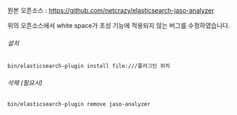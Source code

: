 원본 오픈소스 :  https://github.com/netcrazy/elasticsearch-jaso-analyzer

위의 오픈소스에서 white space가 초성 기능에 적용되지 않는 버그를 수정하였습니다.

###### *설치*
```
bin/elasticsearch-plugin install file:///플러그인 위치
```

###### *삭제 (필요시)*
```
bin/elasticsearch-plugin remove jaso-analyzer
```